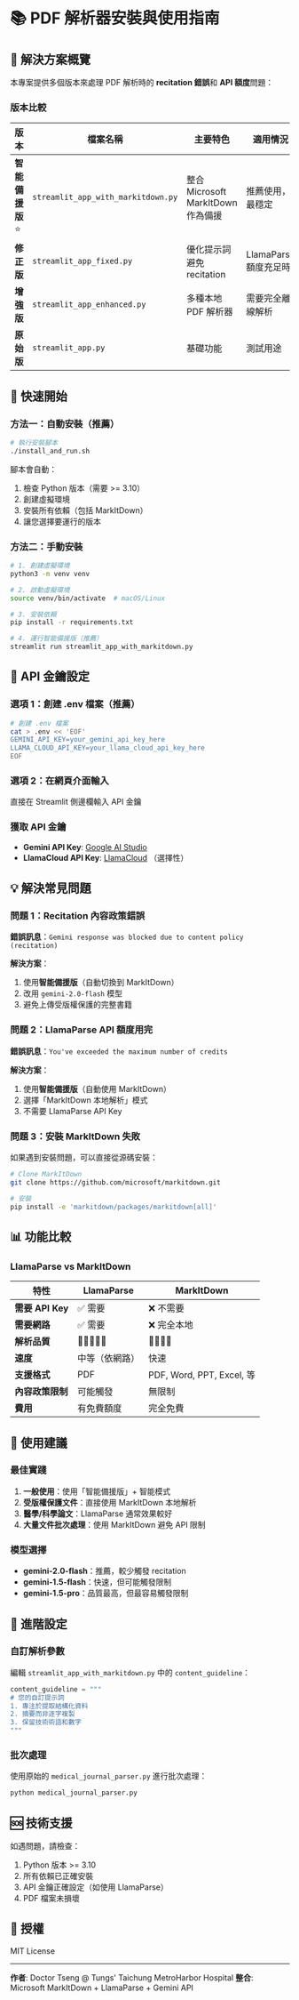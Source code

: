 # 📚 PDF 解析器安裝與使用指南

## 🎯 解決方案概覽

本專案提供多個版本來處理 PDF 解析時的 **recitation 錯誤**和 **API 額度**問題：

### 版本比較

| 版本 | 檔案名稱 | 主要特色 | 適用情況 |
|------|----------|----------|----------|
| **智能備援版** ⭐ | `streamlit_app_with_markitdown.py` | 整合 Microsoft MarkItDown 作為備援 | 推薦使用，最穩定 |
| **修正版** | `streamlit_app_fixed.py` | 優化提示詞避免 recitation | LlamaParse 額度充足時 |
| **增強版** | `streamlit_app_enhanced.py` | 多種本地 PDF 解析器 | 需要完全離線解析 |
| **原始版** | `streamlit_app.py` | 基礎功能 | 測試用途 |

## 🚀 快速開始

### 方法一：自動安裝（推薦）

```bash
# 執行安裝腳本
./install_and_run.sh
```

腳本會自動：
1. 檢查 Python 版本（需要 >= 3.10）
2. 創建虛擬環境
3. 安裝所有依賴（包括 MarkItDown）
4. 讓您選擇要運行的版本

### 方法二：手動安裝

```bash
# 1. 創建虛擬環境
python3 -m venv venv

# 2. 啟動虛擬環境
source venv/bin/activate  # macOS/Linux

# 3. 安裝依賴
pip install -r requirements.txt

# 4. 運行智能備援版（推薦）
streamlit run streamlit_app_with_markitdown.py
```

## 🔑 API 金鑰設定

### 選項 1：創建 .env 檔案（推薦）

```bash
# 創建 .env 檔案
cat > .env << 'EOF'
GEMINI_API_KEY=your_gemini_api_key_here
LLAMA_CLOUD_API_KEY=your_llama_cloud_api_key_here
EOF
```

### 選項 2：在網頁介面輸入

直接在 Streamlit 側邊欄輸入 API 金鑰

### 獲取 API 金鑰

- **Gemini API Key**: [Google AI Studio](https://aistudio.google.com/app/apikey)
- **LlamaCloud API Key**: [LlamaCloud](https://cloud.llamaindex.ai/) （選擇性）

## 💡 解決常見問題

### 問題 1：Recitation 內容政策錯誤

**錯誤訊息**：`Gemini response was blocked due to content policy (recitation)`

**解決方案**：
1. 使用**智能備援版**（自動切換到 MarkItDown）
2. 改用 `gemini-2.0-flash` 模型
3. 避免上傳受版權保護的完整書籍

### 問題 2：LlamaParse API 額度用完

**錯誤訊息**：`You've exceeded the maximum number of credits`

**解決方案**：
1. 使用**智能備援版**（自動使用 MarkItDown）
2. 選擇「MarkItDown 本地解析」模式
3. 不需要 LlamaParse API Key

### 問題 3：安裝 MarkItDown 失敗

如果遇到安裝問題，可以直接從源碼安裝：

```bash
# Clone MarkItDown
git clone https://github.com/microsoft/markitdown.git

# 安裝
pip install -e 'markitdown/packages/markitdown[all]'
```

## 📊 功能比較

### LlamaParse vs MarkItDown

| 特性 | LlamaParse | MarkItDown |
|------|------------|------------|
| **需要 API Key** | ✅ 需要 | ❌ 不需要 |
| **需要網路** | ✅ 需要 | ❌ 完全本地 |
| **解析品質** | 🌟🌟🌟🌟🌟 | 🌟🌟🌟🌟 |
| **速度** | 中等（依網路） | 快速 |
| **支援格式** | PDF | PDF, Word, PPT, Excel, 等 |
| **內容政策限制** | 可能觸發 | 無限制 |
| **費用** | 有免費額度 | 完全免費 |

## 🎯 使用建議

### 最佳實踐

1. **一般使用**：使用「智能備援版」+ 智能模式
2. **受版權保護文件**：直接使用 MarkItDown 本地解析
3. **醫學/科學論文**：LlamaParse 通常效果較好
4. **大量文件批次處理**：使用 MarkItDown 避免 API 限制

### 模型選擇

- **gemini-2.0-flash**：推薦，較少觸發 recitation
- **gemini-1.5-flash**：快速，但可能觸發限制
- **gemini-1.5-pro**：品質最高，但最容易觸發限制

## 📝 進階設定

### 自訂解析參數

編輯 `streamlit_app_with_markitdown.py` 中的 `content_guideline`：

```python
content_guideline = """
# 您的自訂提示詞
1. 專注於提取結構化資料
2. 摘要而非逐字複製
3. 保留技術術語和數字
"""
```

### 批次處理

使用原始的 `medical_journal_parser.py` 進行批次處理：

```bash
python medical_journal_parser.py
```

## 🆘 技術支援

如遇問題，請檢查：

1. Python 版本 >= 3.10
2. 所有依賴已正確安裝
3. API 金鑰正確設定（如使用 LlamaParse）
4. PDF 檔案未損壞

## 📄 授權

MIT License

---

**作者**: Doctor Tseng @ Tungs' Taichung MetroHarbor Hospital
**整合**: Microsoft MarkItDown + LlamaParse + Gemini API